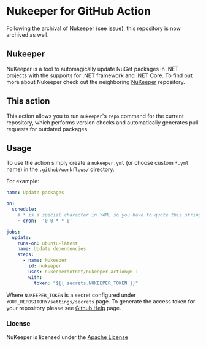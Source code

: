 # Nukeeper for GitHub Action

Following the archival of Nukeeper (see [issue](https://github.com/NuKeeperDotNet/NuKeeper/issues/1155)), this repository is now archived as well.

## Nukeeper

NuKeeper is a tool to automagically update NuGet packages in .NET projects with the supports for .NET framework and .NET Core. To find out more about Nukeeper check out the neighboring [NuKeeper](https://github.com/NuKeeperDotNet/NuKeeper) repository.

## This action

This action allows you to run `nukeeper`'s `repo` command for the current repository, which performs version checks and automatically generates pull requests for outdated packages.

## Usage
To use the action simply create a `nukeeper.yml` (or choose custom `*.yml` name) in the `.github/workflows/` directory.

For example:

```yaml
name: Update packages

on:
  schedule:
    # * is a special character in YAML so you have to quote this string
    - cron:  '0 0 * * 0'

jobs:
  update:
    runs-on: ubuntu-latest
    name: Update dependencies
    steps:
      - name: Nukeeper
        id: nukeeper
        uses: nukeeperdotnet/nukeeper-action@0.1
        with:
          token: "${{ secrets.NUKEEPER_TOKEN }}"
```

Where `NUKEEPER_TOKEN` is a secret configured under `YOUR_REPOSITORY/settings/secrets` page. To generate the access token for your repository please see [Github Help](https://help.github.com/en/github/authenticating-to-github/creating-a-personal-access-token-for-the-command-line) page.

### License
NuKeeper is licensed under the [Apache License](http://opensource.org/licenses/apache.html)
